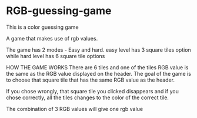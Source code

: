 # RGB-guessing-game

This is a color guessing game

A game that makes use of rgb values.

The game has 2 modes - Easy and hard.
easy level has 3 square tiles option while hard level has 6 square tile options

HOW THE GAME WORKS
There are 6 tiles and one of the tiles RGB value is the same as the RGB value displayed on the header.
The goal of the game is to choose that square tile that has the same RGB value as the header.

If you chose wrongly, that square tile you clicked disappears
and if you chose correctly, all the tiles changes to the color of the correct tile.

The combination of 3 RGB values will give one rgb value
